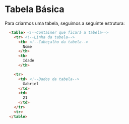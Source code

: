 # Tabela Básica

Para criarmos uma tabela, seguimos a seguinte estrutura:

```HTML
  <table> <!--Container que ficará a tabela-->
    <tr> <!--Linha da tabela-->
      <th> <!--Cabeçalho da tabela-->
        Nome
      </th> 
      <th>
        Idade
      </th>

    <tr>
      <td> <!--Dados da tabela-->
        Gabriel
      </td>
      <td>
        21
      </td>
    </tr>
    <tr>
  </table>
```

